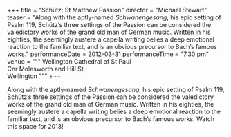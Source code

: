 +++
title = "Schütz: St Matthew Passion"
director = "Michael Stewart"
teaser = "Along with the aptly-named *Schwanengesang*, his epic setting of Psalm 119, Schütz’s three settings of the Passion can be considered the valedictory works of the grand old man of German music. Written in his eighties, the seemingly austere a capella writing belies a deep emotional reaction to the familiar text, and is an obvious precursor to Bach’s famous works."
performanceDate = 2012-03-31
performanceTime = "7.30 pm"
venue = """
Wellington Cathedral of St Paul  
Cnr Molesworth and Hill St  
Wellington
"""
+++

Along with the aptly-named *Schwanengesang*, his epic setting of Psalm 119, Schütz’s three settings of the Passion can be considered the valedictory works of the grand old man of German music. Written in his eighties, the seemingly austere a capella writing belies a deep emotional reaction to the familiar text, and is an obvious precursor to Bach’s famous works. Watch this space for 2013!
